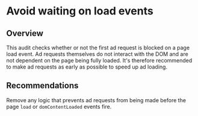 # Avoid waiting on load events

## Overview

This audit checks whether or not the first ad request is blocked on a page load
event. Ad requests themselves do not interact with the DOM and are not dependent
on the page being fully loaded. It's therefore recommended to make ad requests
as early as possible to speed up ad loading.

## Recommendations

Remove any logic that prevents ad requests from being made before the page
`load` or `domContentLoaded` events fire.
